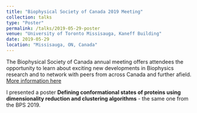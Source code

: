 ```yaml
---
title: "Biophysical Society of Canada 2019 Meeting"
collection: talks
type: "Poster"
permalink: /talks/2019-05-29-poster
venue: "University of Toronto Missisauga, Kaneff Building"
date: 2019-05-29
location: "Missisauga, ON, Canada"
---
```



The Biophysical Society of Canada annual meeting offers attendees the opportunity to learn about exciting new developments in Biophysics research and to network with peers from across Canada and further afield. [More information here](http://meetings.biophysicalsociety.ca/)

I presented a poster **Defining conformational states of proteins using dimensionality reduction and clustering algorithms** - the same one from the BPS 2019. 
